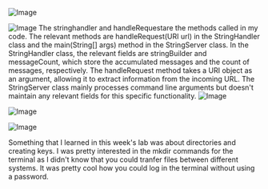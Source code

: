 ![Image](Screenshot(28).png)

![Image](Screenshot(29).png)
The stringhandler and handleRequestare the methods called in my code. 
The relevant methods are handleRequest(URI url) in the StringHandler class and the main(String[] args) method in the StringServer class.
In the StringHandler class, the relevant fields are stringBuilder and messageCount, which store the accumulated messages and the count of messages, respectively. The handleRequest method takes a URI object as an argument, allowing it to extract information from the incoming URL. The StringServer class mainly processes command line arguments but doesn't maintain any relevant fields for this specific functionality.
![Image](Screenshot(30).png)

![Image](Screenshot(31).png)

![Image](Screenshot2023-10-20184004.png)

Something that I learned in this week's lab was about directories and creating keys. I was pretty interested in the mkdir commands for the terminal as I didn't know that you could tranfer files between different systems. It was pretty cool how you could log in the terminal without using a password. 
